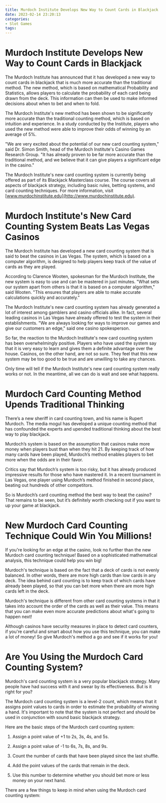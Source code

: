 ```yaml
---
title: Murdoch Institute Develops New Way to Count Cards in Blackjack 
date: 2023-02-14 23:20:13
categories:
- Slot Games
tags:
---
```



# Murdoch Institute Develops New Way to Count Cards in Blackjack 

The Murdoch Institute has announced that it has developed a new way to count cards in blackjack that is much more accurate than the traditional method. The new method, which is based on mathematical Probability and Statistics, allows players to calculate the probability of each card being drawn from the deck. This information can then be used to make informed decisions about when to bet and when to fold.

The Murdoch Institute's new method has been shown to be significantly more accurate than the traditional counting method, which is based on intuition and experience. In a study conducted by the Institute, players who used the new method were able to improve their odds of winning by an average of 5%.

"We are very excited about the potential of our new card counting system," said Dr. Simon Smith, head of the Murdoch Institute's Casino Games Research Group. "It has already proven to be far more accurate than the traditional method, and we believe that it can give players a significant edge in the casino."

The Murdoch Institute's new card counting system is currently being offered as part of its Blackjack Masterclass course. The course covers all aspects of blackjack strategy, including basic rules, betting systems, and card counting techniques. For more information, visit [www.murdochinstitute.edu](http://www.murdochinstitute.edu).

# Murdoch Institute's New Card Counting System Beats Las Vegas Casinos 

The Murdoch Institute has developed a new card counting system that is said to beat the casinos in Las Vegas. The system, which is based on a computer algorithm, is designed to help players keep track of the value of cards as they are played.

According to Clarence Wooten, spokesman for the Murdoch Institute, the new system is easy to use and can be mastered in just minutes. "What sets our system apart from others is that it is based on a computer algorithm," said Wooten. "This ensures that players are able to make accurate calculations quickly and accurately."

The Murdoch Institute's new card counting system has already generated a lot of interest among gamblers and casino officials alike. In fact, several leading casinos in Las Vegas have already offered to test the system in their establishments. "We are always looking for ways to improve our games and give our customers an edge," said one casino spokesperson.

So far, the reaction to the Murdoch Institute's new card counting system has been overwhelmingly positive. Players who have used the system say that it is very easy to learn and gives them a definite advantage over the house. Casinos, on the other hand, are not so sure. They feel that this new system may be too good to be true and are unwilling to take any chances.

Only time will tell if the Murdoch Institute's new card counting system really works or not. In the meantime, all we can do is wait and see what happens.

# Murdoch Card Counting Method Upends Traditional Thinking 

There’s a new sheriff in card counting town, and his name is Rupert Murdoch. The media mogul has developed a unique counting method that has confounded the experts and upended traditional thinking about the best way to play blackjack.

Murdoch’s system is based on the assumption that casinos make more money when players bust than when they hit 21. By keeping track of how many cards have been played, Murdoch’s method enables players to bet more when the odds are in their favor.

Critics say that Murdoch’s system is too risky, but it has already produced impressive results for those who have mastered it. In a recent tournament in Las Vegas, one player using Murdoch’s method finished in second place, beating out hundreds of other competitors.

So is Murdoch’s card counting method the best way to beat the casino? That remains to be seen, but it’s definitely worth checking out if you want to up your game at blackjack.

# New Murdoch Card Counting Technique Could Win You Millions! 

If you're looking for an edge at the casino, look no further than the new Murdoch card counting technique! Based on a sophisticated mathematical analysis, this technique could help you win big!

Murdoch's technique is based on the fact that a deck of cards is not evenly balanced. In other words, there are more high cards than low cards in any deck. The idea behind card counting is to keep track of which cards have already been played, so that you can bet more when there are more high cards left in the deck.

Murdoch's technique is different from other card counting systems in that it takes into account the order of the cards as well as their value. This means that you can make even more accurate predictions about what's going to happen next!

Although casinos have security measures in place to detect card counters, if you're careful and smart about how you use this technique, you can make a lot of money! So give Murdoch's method a go and see if it works for you!

# Are You Using the Murdoch Card Counting System?

Murdoch's card counting system is a very popular blackjack strategy. Many people have had success with it and swear by its effectiveness. But is it right for you?

The Murdoch card counting system is a level-2 count, which means that it assigns point values to cards in order to estimate the probability of winning a hand. It's important to note that the system is not perfect and should be used in conjunction with sound basic blackjack strategy.

Here are the basic steps of the Murdoch card counting system:

1. Assign a point value of +1 to 2s, 3s, 4s, and 5s.

2. Assign a point value of -1 to 6s, 7s, 8s, and 9s.

3. Count the number of cards that have been played since the last shuffle.

4. Add the point values of the cards that remain in the deck.

5. Use this number to determine whether you should bet more or less money on your next hand.


There are a few things to keep in mind when using the Murdoch card counting system: